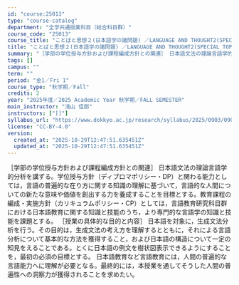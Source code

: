 ```yaml
---
id: "course:25013"
type: "course-catalog"
department: "全学共通授業科目（総合科目群）"
course_code: "25013"
course_title: "ことばと思想２(日本語学の諸問題) ／LANGUAGE AND THOUGHT2(SPECIAL TOPICS ON JAPANESE LINGUISTICS)"
title: "ことばと思想２(日本語学の諸問題) ／LANGUAGE AND THOUGHT2(SPECIAL TOPICS ON JAPANESE LINGUISTICS)"
summary: "［学部の学位授与方針および課程編成方針との関連］ 日本語文法の理論言語学的分析を講ずる。学位授与方針（ディプロマポリシー・DP）と関わる能力としては，言語の普遍的な在り方に関する知識の理解に基づいて，言語的な人間についての新たな意味や価値を…"
tags: []
campus: ""
term: ""
period: "金1／Fri 1"
course_type: "秋学期／Fall"
credits: 2
year: "2025年度／2025 Academic Year 秋学期／FALL SEMESTER"
main_instructor: "浅山 佳郎"
instructors: ["[]"]
syllabus_url: "https://www.dokkyo.ac.jp/research/syllabus/2025/0903/0903_25013_ja_JP.html"
license: "CC-BY-4.0"
version:
  created_at: "2025-10-29T12:47:51.635451Z"
  updated_at: "2025-10-29T12:47:51.635451Z"
---
```

［学部の学位授与方針および課程編成方針との関連］ 日本語文法の理論言語学的分析を講ずる。学位授与方針（ディプロマポリシー・DP）と関わる能力としては，言語の普遍的な在り方に関する知識の理解に基づいて，言語的な人間についての新たな意味や価値を創出する力を養成することを目標とする。教育課程の編成・実施方針（カリキュラムポリシー・CP）としては，言語教育研究科目群における日本語教育に関する知識と技能のうち，より専門的な言語学の知識と技能を課題とする。 ［授業の具体的な目的と内容］ 日本語を対象に，生成文法分析を行う。その目的は，生成文法の考え方を理解するとともに，それによる言語分析について基本的な方法を獲得すること，および日本語の構造について一定の知見をえることである。とくに日本語の例文を樹状図表示できるようにすることを，最初の必須の目標とする。 日本語教育など言語教育には，人間の普遍的な言語能力へに理解が必要となる。最終的には，本授業を通してそうした人間の普遍性への洞察力が獲得されることを求めたい。
